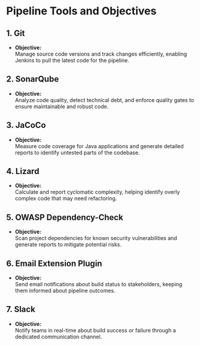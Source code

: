 # **Pipeline Tools and Objectives**

## **1. Git**
- **Objective:**  
  Manage source code versions and track changes efficiently, enabling Jenkins to pull the latest code for the pipeline.

## **2. SonarQube**
- **Objective:**  
  Analyze code quality, detect technical debt, and enforce quality gates to ensure maintainable and robust code.

## **3. JaCoCo**
- **Objective:**  
  Measure code coverage for Java applications and generate detailed reports to identify untested parts of the codebase.

## **4. Lizard**
- **Objective:**  
  Calculate and report cyclomatic complexity, helping identify overly complex code that may need refactoring.

## **5. OWASP Dependency-Check**
- **Objective:**  
  Scan project dependencies for known security vulnerabilities and generate reports to mitigate potential risks.

## **6. Email Extension Plugin**
- **Objective:**  
  Send email notifications about build status to stakeholders, keeping them informed about pipeline outcomes.

## **7. Slack**
- **Objective:**  
  Notify teams in real-time about build success or failure through a dedicated communication channel.
